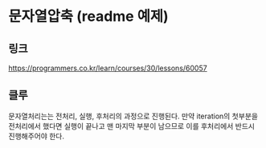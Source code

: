 # 문자열압축 (readme 예제)

## 링크
https://programmers.co.kr/learn/courses/30/lessons/60057


## 클루
문자열처리는는 전처리, 실행, 후처리의 과정으로 진행된다. 만약 iteration의 첫부분을 전처리에서 했다면 실행이 끝나고 맨 마지막 부분이 남으므로 이를 후처리에서 반드시 진행해주어야 한다.
